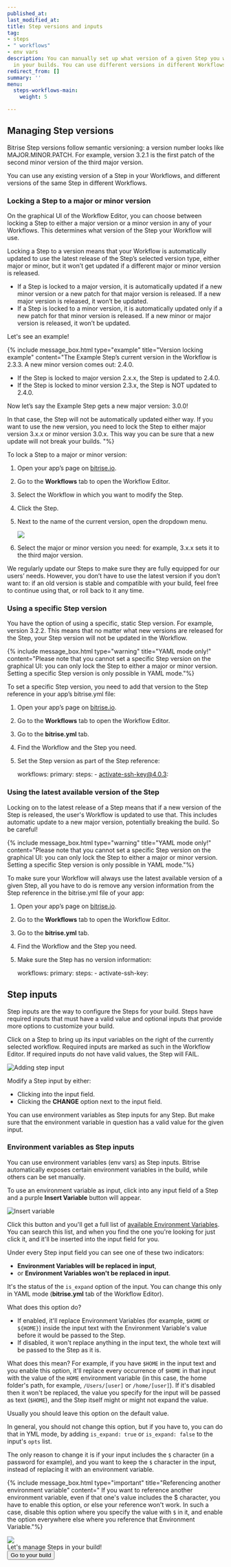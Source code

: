 ```yaml
---
published_at:
last_modified_at:
title: Step versions and inputs
tag:
- steps
- " workflows"
- env vars
description: You can manually set up what version of a given Step you want to use
  in your builds. You can use different versions in different Workflows.
redirect_from: []
summary: ''
menu:
  steps-workflows-main:
    weight: 5

---
```

## Managing Step versions

Bitrise Step versions follow semantic versioning: a version number looks like MAJOR.MINOR.PATCH. For example, version 3.2.1 is the first patch of the second minor version of the third major version.

You can use any existing version of a Step in your Workflows, and different versions of the same Step in different Workflows.

### Locking a Step to a major or minor version

On the graphical UI of the Workflow Editor, you can choose between locking a Step to either a major version or a minor version in any of your Workflows. This determines what version of the Step your Workflow will use.

Locking a Step to a version means that your Workflow is automatically updated to use the latest release of the Step’s selected version type, either major or minor, but it won’t get updated if a different major or minor version is released.

* If a Step is locked to a major version, it is automatically updated if a new minor version or a new patch for that major version is released. If a new major version is released, it won’t be updated.
* If a Step is locked to a minor version, it is automatically updated only if a new patch for that minor version is released. If a new minor or major version is released, it won’t be updated.

Let's see an example!

{% include message_box.html type="example" title="Version locking example" content="The Example Step’s current version in the Workflow is 2.3.3. A new minor version comes out: 2.4.0.

* If the Step is locked to major version 2.x.x, the Step is updated to 2.4.0.
* If the Step is locked to minor version 2.3.x, the Step is NOT updated to 2.4.0.

Now let’s say the Example Step gets a new major version: 3.0.0!

In that case, the Step will not be automatically updated either way. If you want to use the new version, you need to lock the Step to either major version 3.x.x or minor version 3.0.x. This way you can be sure that a new update will not break your builds. "%}

To lock a Step to a major or minor version:

1. Open your app’s page on [bitrise.io](http://bitrise.io).
2. Go to the **Workflows** tab to open the Workflow Editor.
3. Select the Workflow in which you want to modify the Step.
4. Click the Step.
5. Next to the name of the current version, open the dropdown menu.

   ![](/img/Bitrise_Workflow_editor-1.png)
6. Select the major or minor version you need: for example, 3.x.x sets it to the third major version.

We regularly update our Steps to make sure they are fully equipped for our users’ needs. However, you don’t have to use the latest version if you don’t want to: if an old version is stable and compatible with your build, feel free to continue using that, or roll back to it any time.

### Using a specific Step version

You have the option of using a specific, static Step version. For example, version 3.2.2. This means that no matter what new versions are released for the Step, your Step version will not be updated in the Workflow.

{% include message_box.html type="warning" title="YAML mode only!" content="Please note that you cannot set a specific Step version on the graphical UI: you can only lock the Step to either a major or minor version. Setting a specific Step version is only possible in YAML mode."%}

To set a specific Step version, you need to add that version to the Step reference in your app’s bitrise.yml file:

1. Open your app’s page on [bitrise.io](http://bitrise.io).
2. Go to the **Workflows** tab to open the Workflow Editor.
3. Go to the **bitrise.yml** tab.
4. Find the Workflow and the Step you need.
5. Set the Step version as part of the Step reference:

   workflows:
   primary:
   steps:
   \- activate-ssh-key@4.0.3:

### Using the latest available version of the Step

Locking on to the latest release of a Step means that if a new version of the Step is released, the user's Workflow is updated to use that. This includes automatic update to a new major version, potentially breaking the build. So be careful!

{% include message_box.html type="warning" title="YAML mode only!" content="Please note that you cannot set a specific Step version on the graphical UI: you can only lock the Step to either a major or minor version. Setting a specific Step version is only possible in YAML mode."%}

To make sure your Workflow will always use the latest available version of a given Step, all you have to do is remove any version information from the Step reference in the bitrise.yml file of your app:

1. Open your app’s page on [bitrise.io](http://bitrise.io).
2. Go to the **Workflows** tab to open the Workflow Editor.
3. Go to the **bitrise.yml** tab.
4. Find the Workflow and the Step you need.
5. Make sure the Step has no version information:

   workflows:
   primary:
   steps:
   \- activate-ssh-key:

## Step inputs

Step inputs are the way to configure the Steps for your build. Steps have required inputs that must have a valid value and optional inputs that provide more options to customize your build.

Click on a Step to bring up its input variables on the right of the currently selected workflow. Required inputs are marked as such in the Workflow Editor. If required inputs do not have valid values, the Step will FAIL.

![Adding step input](/img/step-input.png)

Modify a Step input by either:

* Clicking into the input field.
* Clicking the **CHANGE** option next to the input field.

You can use environment variables as Step inputs for any Step. But make sure that the environment variable in question has a valid value for the given input.

### Environment variables as Step inputs

You can use environment variables (env vars) as Step inputs. Bitrise automatically exposes certain environment variables in the build, while others can be set manually.

To use an environment variable as input, click into any input field of a Step and a purple **Insert Variable** button will appear.

![Insert variable](/img/env-var.png)

Click this button and you'll get a full list of [available Environment Variables](/builds/available-environment-variables). You can search this list, and when you find the one you're looking for just click it, and it'll be inserted into the input field for you.

Under every Step input field you can see one of these two indicators:

* **Environment Variables will be replaced in input**,
* or **Environment Variables won't be replaced in input**.

It's the status of the `is_expand` option of the input.
You can change this only in YAML mode (**bitrise.yml** tab of the Workflow Editor).

What does this option do?

* If enabled, it'll replace Environment Variables (for example, `$HOME` or `${HOME}`)
  inside the input text with the Environment Variable's value before it would be passed to the Step.
* If disabled, it won't replace anything in the input text, the whole text will be passed to the Step as it is.

What does this mean? For example, if you have `$HOME` in the input text
and you enable this option, it'll replace every occurrence of `$HOME` in that input
with the value of the `HOME` environment variable
(in this case, the home folder's path, for example, `/Users/[user]` or `/home/[user]`).
If it's disabled then it won't be replaced,
the value you specify for the input will be passed as text (`$HOME`),
and the Step itself might or might not expand the value.

Usually you should leave this option on the default value.

In general, you should not change this option, but if you have to,
you can do that in YML mode, by adding `is_expand: true` or `is_expand: false` to the input's `opts` list.

The only reason to change it is if your input includes the `$` character (in a password for example),
and you want to keep the `$` character in the input, instead of
replacing it with an environment variable.

{% include message_box.html type="important" title="Referencing another environment variable" content=" If you want to reference another environment variable, even if that one's value includes the $ character, you have to enable this option, or else your reference won't work. In such a case, disable this option where you specify the value with `$` in it, and enable the option everywhere else where you reference that Environment Variable."%}

<div class="banner"> <img src="/assets/images/banner-bg-888x170.png" style="border: none;"> <div class="deploy-text">Let's manage Steps in your build!</div> <a target="_blank" href="https://app.bitrise.io/dashboard/builds"><button class="button">Go to your build</button></a> </div>